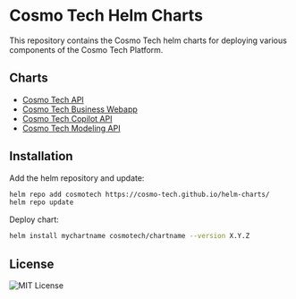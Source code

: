 <!--
SPDX-FileCopyrightText: Copyright (C) 2022-2025 Cosmo Tech
SPDX-License-Identifier: MIT
-->
# Cosmo Tech Helm Charts

This repository contains the Cosmo Tech helm charts for deploying various components of the Cosmo Tech Platform.

## Charts

- [Cosmo Tech API](charts/cosmotech-api)
- [Cosmo Tech Business Webapp](charts/cosmotech-business-webapp)
- [Cosmo Tech Copilot API](charts/cosmotech-copilot-api)
- [Cosmo Tech Modeling API](charts/cosmotech-modeling-api)

## Installation

Add the helm repository and update:
```bash
helm repo add cosmotech https://cosmo-tech.github.io/helm-charts/
helm repo update
```

Deploy chart:
```bash
helm install mychartname cosmotech/chartname --version X.Y.Z
```

## License
![MIT License](LICENSE)